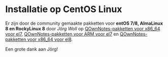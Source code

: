 # Installatie op CentOS Linux

Er zijn door de community gemaakte pakketten voor **entOS 7/8, AlmaLinux 8 en RockyLinux 8** door *Jörg Woll* op [QOwnNotes-pakketten voor x86_64 voor el7](http://wilhelm949.spdns.org:10443/w3bservice/7/x86_64/w3bservice/Packages/repoview/qownnotes.html), [QOwnNotes-pakketten voor ARM voor el7](http://wilhelm949.spdns.org:10443/w3bservice/7/armhfp/w3bservice/Packages/repoview/qownnotes.html) en [QOwnNotes-pakketten voor x86_64 voor el8](http://wilhelm949.spdns.org:10443/w3bservice/8/x86_64/w3bservice/Packages/repoview/qownnotes.html).

Een grote dank aan Jörg!
